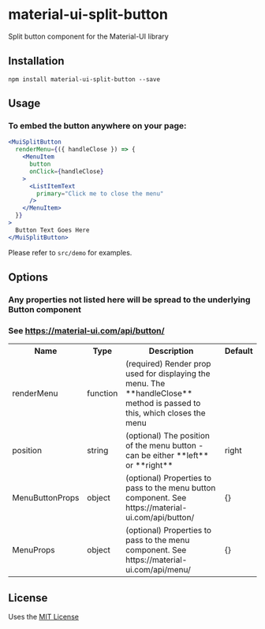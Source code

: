 # material-ui-split-button
Split button component for the Material-UI library

## Installation

```shell-script
npm install material-ui-split-button --save
```

## Usage
### To embed the button anywhere on your page:
```jsx
<MuiSplitButton
  renderMenu={({ handleClose }) => {
    <MenuItem
      button
      onClick={handleClose}
    >
      <ListItemText
        primary="Click me to close the menu"
      />
    </MenuItem>
  }}
>
  Button Text Goes Here
</MuiSplitButton>
```

Please refer to `src/demo` for examples.

## Options

### Any properties not listed here will be spread to the underlying Button component
### See https://material-ui.com/api/button/

<table>
  <tr>
    <th> Name </th>
    <th> Type </th>
    <th> Description </th>
    <th> Default </th>
  </tr>
  <tr>
    <td> renderMenu </td>
    <td> function </td>
    <td> (required) Render prop used for displaying the menu. The **handleClose** method is passed to this, which closes the menu</td>
    <td> </td>
  </tr>
  <tr>
    <td> position </td>
    <td> string </td>
    <td> (optional) The position of the menu button - can be either **left** or **right** </td>
    <td> right </td>
  </tr>
  <tr>
    <td> MenuButtonProps </td>
    <td> object </td>
    <td> (optional) Properties to pass to the menu button component. See https://material-ui.com/api/button/ </td>
    <td> {} </td>
  </tr>
  <tr>
    <td> MenuProps </td>
    <td> object </td>
    <td> (optional) Properties to pass to the menu component. See https://material-ui.com/api/menu/ </td>
    <td> {} </td>
  </tr>
</table>

## License
Uses the [MIT License](https://opensource.org/licenses/MIT)
